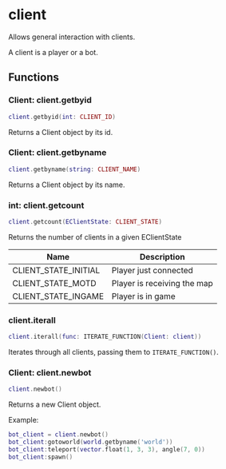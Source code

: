 # client
Allows general interaction with clients.

A client is a player or a bot.

## Functions 

### Client: client.getbyid

```lua 
client.getbyid(int: CLIENT_ID)
```

Returns a Client object by its id.

### Client: client.getbyname

```lua 
client.getbyname(string: CLIENT_NAME)
```

Returns a Client object by its name.

### int: client.getcount

```lua
client.getcount(EClientState: CLIENT_STATE)
```

Returns the number of clients in a given EClientState

| Name                  | Description                   |
|-----------------------|-------------------------------|
| CLIENT_STATE_INITIAL  | Player just connected         |
| CLIENT_STATE_MOTD     | Player is receiving the map   |
| CLIENT_STATE_INGAME   | Player is in game             |

### client.iterall

```lua
client.iterall(func: ITERATE_FUNCTION(Client: client))
```

Iterates through all clients, passing them to ``ITERATE_FUNCTION()``. 

### Client: client.newbot

```lua
client.newbot()
```

Returns a new Client object.

Example:

```lua
bot_client = client.newbot()
bot_client:gotoworld(world.getbyname('world'))
bot_client:teleport(vector.float(1, 3, 3), angle(7, 0))
bot_client:spawn()
```